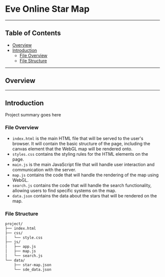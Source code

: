 # Eve Online Star Map <!-- omit from toc -->

---

## Table of Contents <!-- omit from toc -->

- [Overview](#overview)
- [Introduction](#introduction)
  - [File Overview](#file-overview)
  - [File Structure](#file-structure)

---

## Overview

---

## Introduction

Project summary goes here

### File Overview

- `index.html` is the main HTML file that will be served to the user's browser. It will contain the basic structure of the page, including the canvas element that the WebGL map will be rendered onto.
- `styles.css` contains the styling rules for the HTML elements on the page.
- `main.js` is the main JavaScript file that will handle user interaction and communication with the server.
- `map.js` contains the code that will handle the rendering of the map using WebGL.
- `search.js` contains the code that will handle the search functionality, allowing users to find specific systems on the map.
- `data.json` contains the data about the stars that will be rendered on the map.

### File Structure

```bash
project/
├── index.html
├── css/
│   └── style.css
├── js/
│   ├── app.js
│   ├── map.js
│   └── search.js
└── data/
    ├── star-map.json
    └── sde_data.json
```

